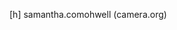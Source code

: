 <!-- [am] hamcheese -->
[h] samantha.comohwell (camera.org)
<!-- [birday](happy.com)
[birday](sad.org) -->